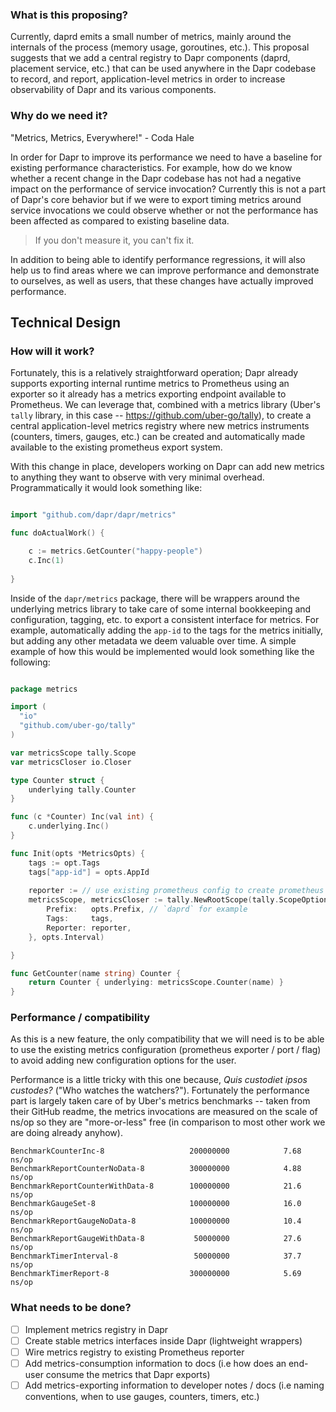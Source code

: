 ### What is this proposing?

Currently, daprd emits a small number of metrics, mainly around the internals of the process (memory usage, goroutines, etc.). This proposal suggests that we add a central registry to Dapr components (daprd, placement service, etc.) that can be used anywhere in the Dapr codebase to record, and report, application-level metrics in order to increase observability of Dapr and its various components.  

### Why do we need it?

"Metrics, Metrics, Everywhere!" - Coda Hale 

In order for Dapr to improve its performance we need to have a baseline for existing performance characteristics. For example, how do we know whether a recent change in the Dapr codebase has not had a negative impact on the performance of service invocation? Currently this is not a part of Dapr's core behavior but if we were to export timing metrics around service invocations we could observe whether or not the performance has been affected as compared to existing baseline data. 

> If you don't measure it, you can't fix it. 

In addition to being able to identify performance regressions, it will also help us to find areas where we can improve performance and demonstrate to ourselves, as well as users, that these changes have actually improved performance. 

## Technical Design

### How will it work?

Fortunately, this is a relatively straightforward operation; Dapr already supports exporting internal runtime metrics to Prometheus using an exporter so it already has a metrics exporting endpoint available to Prometheus. We can leverage that, combined with a metrics library (Uber's `tally` library, in this case -- https://github.com/uber-go/tally), to create a central application-level metrics registry where new metrics instruments (counters, timers, gauges, etc.) can be created and automatically made available to the existing prometheus export system. 

With this change in place, developers working on Dapr can add new metrics to anything they want to observe with very minimal overhead. Programmatically it would look something like:


```go

import "github.com/dapr/dapr/metrics"

func doActualWork() {

	c := metrics.GetCounter("happy-people")
	c.Inc(1)
	
}
```


Inside of the `dapr/metrics` package, there will be wrappers around the underlying metrics library to take care of some internal bookkeeping and configuration, tagging, etc. to export a consistent interface for metrics. For example, automatically adding the `app-id` to the tags for the metrics initially, but  adding any other metadata we deem valuable over time. A simple example of how this would be implemented would look something like the following: 

```go 

package metrics 

import (
  "io"
  "github.com/uber-go/tally"
)

var metricsScope tally.Scope
var metricsCloser io.Closer 

type Counter struct {
	underlying tally.Counter
}

func (c *Counter) Inc(val int) {
	c.underlying.Inc()
}

func Init(opts *MetricsOpts) {
	tags := opt.Tags
	tags["app-id"] = opts.AppId
	
	reporter := // use existing prometheus config to create prometheus reporter
	metricsScope, metricsCloser := tally.NewRootScope(tally.ScopeOptions{
		Prefix:   opts.Prefix, // `daprd` for example
		Tags:     tags,
		Reporter: reporter,
	}, opts.Interval)

}

func GetCounter(name string) Counter {
	return Counter { underlying: metricsScope.Counter(name) }
}
```

### Performance / compatibility 

As this is a new feature, the only compatibility that we will need is to be able to use the existing metrics configuration (prometheus exporter / port / flag) to avoid adding new configuration options for the user. 

Performance is a little tricky with this one because, _Quis custodiet ipsos custodes?_ ("Who watches the watchers?"). Fortunately the performance part is largely taken care of by Uber's metrics benchmarks -- taken from their GitHub readme, the metrics invocations are measured on the scale of ns/op so they are "more-or-less" free (in comparison to most other work we are doing already anyhow). 

```
BenchmarkCounterInc-8               	200000000	         7.68 ns/op
BenchmarkReportCounterNoData-8      	300000000	         4.88 ns/op
BenchmarkReportCounterWithData-8    	100000000	         21.6 ns/op
BenchmarkGaugeSet-8                 	100000000	         16.0 ns/op
BenchmarkReportGaugeNoData-8        	100000000	         10.4 ns/op
BenchmarkReportGaugeWithData-8        	 50000000	         27.6 ns/op
BenchmarkTimerInterval-8            	 50000000	         37.7 ns/op
BenchmarkTimerReport-8              	300000000	         5.69 ns/op
```


### What needs to be done?

- [ ] Implement metrics registry in Dapr 
- [ ] Create stable metrics interfaces inside Dapr (lightweight wrappers)
- [ ] Wire metrics registry to existing Prometheus reporter
- [ ] Add metrics-consumption information to docs (i.e how does an end-user consume the metrics that Dapr exports)
- [ ] Add metrics-exporting information to developer notes / docs (i.e naming conventions, when to use gauges, counters, timers, etc.)
